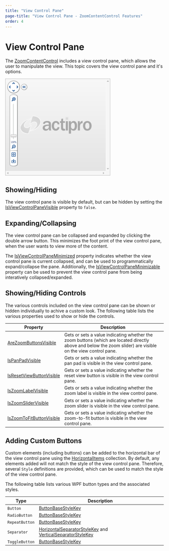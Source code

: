 ```yaml
---
title: "View Control Pane"
page-title: "View Control Pane - ZoomContentControl Features"
order: 4
---
```

# View Control Pane

The [ZoomContentControl](xref:@ActiproUIRoot.Controls.Navigation.ZoomContentControl) includes a view control pane, which allows the user to manipulate the view. This topic covers the view control pane and it's options.

![Screenshot](../images/zoomcontentcontrol-view-control-pane.png)

## Showing/Hiding

The view control pane is visible by default, but can be hidden by setting the [IsViewControlPaneVisible](xref:@ActiproUIRoot.Controls.Navigation.ZoomContentControl.IsViewControlPaneVisible) property to `false`.

## Expanding/Collapsing

The view control pane can be collapsed and expanded by clicking the double arrow button. This minimizes the foot print of the view control pane, when the user wants to view more of the content.

The [IsViewControlPaneMinimized](xref:@ActiproUIRoot.Controls.Navigation.ZoomContentControl.IsViewControlPaneMinimized) property indicates whether the view control pane is current collapsed, and can be used to programmatically expand/collapse the pane.  Additionally, the [IsViewControlPaneMinimizable](xref:@ActiproUIRoot.Controls.Navigation.ZoomContentControl.IsViewControlPaneMinimizable) property can be used to prevent the view control pane from being interatively collapsed/expanded.

## Showing/Hiding Controls

The various controls included on the view control pane can be shown or hidden individually to achive a custom look.  The following table lists the various properties used to show or hide the controls.

| Property | Description |
|-----|-----|
| [AreZoomButtonsVisible](xref:@ActiproUIRoot.Controls.Navigation.ZoomContentControl.AreZoomButtonsVisible) | Gets or sets a value indicating whether the zoom buttons (which are located directly above and below the zoom slider) are visible on the view control pane. |
| [IsPanPadVisible](xref:@ActiproUIRoot.Controls.Navigation.ZoomContentControl.IsPanPadVisible) | Gets or sets a value indicating whether the pan pad is visible in the view control pane. |
| [IsResetViewButtonVisible](xref:@ActiproUIRoot.Controls.Navigation.ZoomContentControl.IsResetViewButtonVisible) | Gets or sets a value indicating whether the reset view button is visible in the view control pane. |
| [IsZoomLabelVisible](xref:@ActiproUIRoot.Controls.Navigation.ZoomContentControl.IsZoomLabelVisible) | Gets or sets a value indicating whether the zoom label is visible in the view control pane. |
| [IsZoomSliderVisible](xref:@ActiproUIRoot.Controls.Navigation.ZoomContentControl.IsZoomSliderVisible) | Gets or sets a value indicating whether the zoom slider is visible in the view control pane. |
| [IsZoomToFitButtonVisible](xref:@ActiproUIRoot.Controls.Navigation.ZoomContentControl.IsZoomToFitButtonVisible) | Gets or sets a value indicating whether the zoom-to-fit button is visible in the view control pane. |

## Adding Custom Buttons

Custom elements (including buttons) can be added to the horizontal bar of the view control pane using the [HorizontalItems](xref:@ActiproUIRoot.Controls.Navigation.ZoomContentControl.HorizontalItems) collection.  By default, any elements added will not match the style of the view control pane.  Therefore, several `Style` definitions are provided, which can be used to match the style of the view control pane.

The following table lists various WPF button types and the associated styles.

| Type | Description |
|-----|-----|
| `Button` | [ButtonBaseStyleKey](xref:@ActiproUIRoot.Controls.Navigation.ZoomContentControl.ButtonBaseStyleKey) |
| `RadioButton` | [ButtonBaseStyleKey](xref:@ActiproUIRoot.Controls.Navigation.ZoomContentControl.ButtonBaseStyleKey) |
| `RepeatButton` | [ButtonBaseStyleKey](xref:@ActiproUIRoot.Controls.Navigation.ZoomContentControl.ButtonBaseStyleKey) |
| `Separator` | [HorizontalSeparatorStyleKey](xref:@ActiproUIRoot.Controls.Navigation.ZoomContentControl.HorizontalSeparatorStyleKey) and [VerticalSeparatorStyleKey](xref:@ActiproUIRoot.Controls.Navigation.ZoomContentControl.VerticalSeparatorStyleKey) |
| `ToggleButton` | [ButtonBaseStyleKey](xref:@ActiproUIRoot.Controls.Navigation.ZoomContentControl.ButtonBaseStyleKey) |

